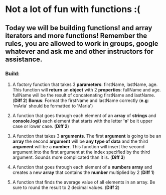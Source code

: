 # Not a lot of fun with functions :(

## Today we will be building functions! and array iterators and more functions! Remember the rules, you are allowed to work in groups, google whatever and ask me and other instructors for assistance.

### Build:
1. A factory function that takes 3 **parameters**: firstName, lastName, age. This function will **return** an **object** with 2 **properties**: fullName and age. fullName will be the result of concatenating firstName and lastName. (**Diff 2**) 
**Bonus**: Format the firstName and lastName correctly (**e.g**:  'mAria' should be formatted to 'Maria')

2. A function that goes through each element of an **array** of **strings** and **console.log()** each element that starts with  the letter **'o'** be it upper case or lower case. (**Diff 2**)

3. A function that takes 3 **arguments**. The first **argument** is going to be an **array** the second **argument** will be **any type of data** and the third **argument** will be a **number**.  This function will insert the second argument into the first argument at the index specified by the third argument. Sounds more complicated than it is. (**Diff 3**)

4. A function that goes through each element of a **numbers** **array** and creates a new **array** that contains the **number** multiplied by 2 (**Diff 1**)

5. A function that finds the average value of all elements in an array. Be sure to round the result to 2 decimal values. (**Diff 2**)
